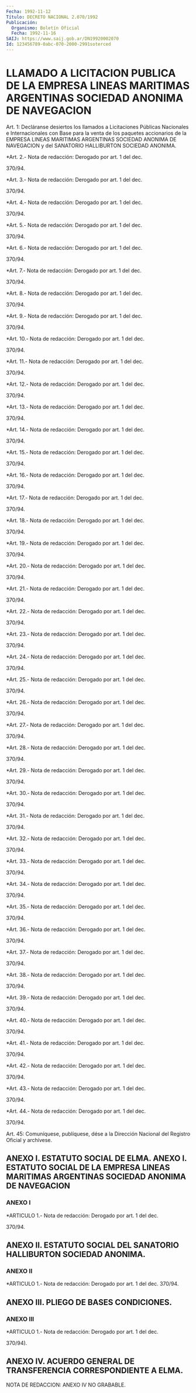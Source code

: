 ```yaml
---
Fecha: 1992-11-12
Título: DECRETO NACIONAL 2.070/1992
Publicación:
  Organismo: Boletín Oficial
  Fecha: 1992-11-16
SAIJ: https://www.saij.gob.ar/DN19920002070
Id: 123456789-0abc-070-2000-2991soterced
---
```

# LLAMADO A LICITACION PUBLICA DE LA EMPRESA LINEAS MARITIMAS ARGENTINAS SOCIEDAD ANONIMA DE NAVEGACION

<a id="1"></a>
Art.  1:  Decláranse  desiertos  los  llamados  a Licitaciones Públicas  Nacionales  e Internacionales con Base para la  venta  de los paquetes accionarios  de la EMPRESA LINEAS MARITIMAS ARGENTINAS SOCIEDAD  ANONIMA  DE  NAVEGACION    y  del  SANATORIO  HALLIBURTON SOCIEDAD ANONIMA.

<a id="2"></a>
*Art. 2.- Nota de redacción: Derogado por art. 1 del dec.

370/94.

<a id="3"></a>
*Art. 3.- Nota de redacción: Derogado por art. 1 del dec.

370/94.

<a id="4"></a>
*Art. 4.- Nota de redacción: Derogado por art. 1 del dec.

370/94.

<a id="5"></a>
*Art. 5.- Nota de redacción: Derogado por art. 1 del dec.

370/94.

<a id="6"></a>
*Art. 6.- Nota de redacción: Derogado por art. 1 del dec.

370/94.

<a id="7"></a>
*Art. 7.- Nota de redacción: Derogado por art. 1 del dec.

370/94.

<a id="8"></a>
*Art. 8.- Nota de redacción: Derogado por art. 1 del dec.

370/94.

<a id="9"></a>
*Art. 9.- Nota de redacción: Derogado por art. 1 del dec.

370/94.

<a id="10"></a>
*Art. 10.- Nota de redacción: Derogado por art. 1 del dec.

370/94.

<a id="11"></a>
*Art. 11.- Nota de redacción: Derogado por art. 1 del dec.

370/94.

<a id="12"></a>
*Art. 12.- Nota de redacción: Derogado por art. 1 del dec.

370/94.

<a id="13"></a>
*Art. 13.- Nota de redacción: Derogado por art. 1 del dec.

370/94.

<a id="14"></a>
*Art. 14.- Nota de redacción: Derogado por art. 1 del dec.

370/94.

<a id="15"></a>
*Art. 15.- Nota de redacción: Derogado por art. 1 del dec.

370/94.

<a id="16"></a>
*Art. 16.- Nota de redacción: Derogado por art. 1 del dec.

370/94.

<a id="17"></a>
*Art. 17.- Nota de redacción: Derogado por art. 1 del dec.

370/94.

<a id="18"></a>
*Art. 18.- Nota de redacción: Derogado por art. 1 del dec.

370/94.

<a id="19"></a>
*Art. 19.- Nota de redacción: Derogado por art. 1 del dec.

370/94.

<a id="20"></a>
*Art. 20.- Nota de redacción: Derogado por art. 1 del dec.

370/94.

<a id="21"></a>
*Art. 21.- Nota de redacción: Derogado por art. 1 del dec.

370/94.

<a id="22"></a>
*Art. 22.- Nota de redacción: Derogado por art. 1 del dec.

370/94.

<a id="23"></a>
*Art. 23.- Nota de redacción: Derogado por art. 1 del dec.

370/94.

<a id="24"></a>
*Art. 24.- Nota de redacción: Derogado por art. 1 del dec.

370/94.

<a id="25"></a>
*Art. 25.- Nota de redacción: Derogado por art. 1 del dec.

370/94.

<a id="26"></a>
*Art. 26.- Nota de redacción: Derogado por art. 1 del dec.

370/94.

<a id="27"></a>
*Art. 27.- Nota de redacción: Derogado por art. 1 del dec.

370/94.

<a id="28"></a>
*Art. 28.- Nota de redacción: Derogado por art. 1 del dec.

370/94.

<a id="29"></a>
*Art. 29.- Nota de redacción: Derogado por art. 1 del dec.

370/94.

<a id="30"></a>
*Art. 30.- Nota de redacción: Derogado por art. 1 del dec.

370/94.

<a id="31"></a>
*Art. 31.- Nota de redacción: Derogado por art. 1 del dec.

370/94.

<a id="32"></a>
*Art. 32.- Nota de redacción: Derogado por art. 1 del dec.

370/94.

<a id="33"></a>
*Art. 33.- Nota de redacción: Derogado por art. 1 del dec.

370/94.

<a id="34"></a>
*Art. 34.- Nota de redacción: Derogado por art. 1 del dec.

370/94.

<a id="35"></a>
*Art. 35.- Nota de redacción: Derogado por art. 1 del dec.

370/94.

<a id="36"></a>
*Art. 36.- Nota de redacción: Derogado por art. 1 del dec.

370/94.

<a id="37"></a>
*Art. 37.- Nota de redacción: Derogado por art. 1 del dec.

370/94.

<a id="38"></a>
*Art. 38.- Nota de redacción: Derogado por art. 1 del dec.

370/94.

<a id="39"></a>
*Art. 39.- Nota de redacción: Derogado por art. 1 del dec.

370/94.

<a id="40"></a>
*Art. 40.- Nota de redacción: Derogado por art. 1 del dec.

370/94.

<a id="41"></a>
*Art. 41.- Nota de redacción: Derogado por art. 1 del dec.

370/94.

<a id="42"></a>
*Art. 42.- Nota de redacción: Derogado por art. 1 del dec.

370/94.

<a id="43"></a>
*Art. 43.- Nota de redacción: Derogado por art. 1 del dec.

370/94.

<a id="44"></a>
*Art. 44.- Nota de redacción: Derogado por art. 1 del dec.

370/94.

<a id="45"></a>
Art. 45: Comuníquese, publíquese, dése a la Dirección Nacional del Registro Oficial y archívese.

## ANEXO I. ESTATUTO SOCIAL DE ELMA. ANEXO I. ESTATUTO SOCIAL DE LA EMPRESA LINEAS MARITIMAS ARGENTINAS SOCIEDAD ANONIMA DE NAVEGACION

### ANEXO I

<a id="1"></a>
*ARTICULO 1.- Nota de redacción: Derogado por art. 1 del dec.

370/94.

## ANEXO II. ESTATUTO SOCIAL DEL SANATORIO HALLIBURTON SOCIEDAD ANONIMA.

### ANEXO II

<a id="1"></a>
*ARTICULO 1.- Nota de redacción: Derogado por art. 1 del dec. 370/94.

## ANEXO III. PLIEGO DE BASES CONDICIONES.

### ANEXO III

<a id="1"></a>
*ARTICULO 1.- Nota de redacción: Derogado por art. 1 del dec.

370/94).

## ANEXO IV. ACUERDO GENERAL DE TRANSFERENCIA CORRESPONDIENTE A ELMA.

<a id="1"></a>
NOTA DE REDACCION: ANEXO IV NO GRABABLE.